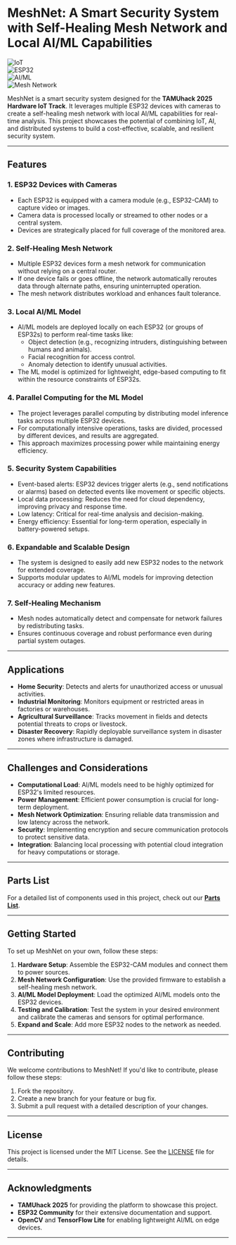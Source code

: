 # MeshNet: A Smart Security System with Self-Healing Mesh Network and Local AI/ML Capabilities

![IoT](https://img.shields.io/badge/IoT-Security%20System-blue)  
![ESP32](https://img.shields.io/badge/ESP32-CAM-orange)  
![AI/ML](https://img.shields.io/badge/AI%2FML-Edge%20Computing-green)  
![Mesh Network](https://img.shields.io/badge/Network-Self%20Healing-red)

MeshNet is a smart security system designed for the **TAMUhack 2025 Hardware IoT Track**. It leverages multiple ESP32 devices with cameras to create a self-healing mesh network with local AI/ML capabilities for real-time analysis. This project showcases the potential of combining IoT, AI, and distributed systems to build a cost-effective, scalable, and resilient security system.

---

## Features

### 1. **ESP32 Devices with Cameras**
- Each ESP32 is equipped with a camera module (e.g., ESP32-CAM) to capture video or images.
- Camera data is processed locally or streamed to other nodes or a central system.
- Devices are strategically placed for full coverage of the monitored area.

### 2. **Self-Healing Mesh Network**
- Multiple ESP32 devices form a mesh network for communication without relying on a central router.
- If one device fails or goes offline, the network automatically reroutes data through alternate paths, ensuring uninterrupted operation.
- The mesh network distributes workload and enhances fault tolerance.

### 3. **Local AI/ML Model**
- AI/ML models are deployed locally on each ESP32 (or groups of ESP32s) to perform real-time tasks like:
  - Object detection (e.g., recognizing intruders, distinguishing between humans and animals).
  - Facial recognition for access control.
  - Anomaly detection to identify unusual activities.
- The ML model is optimized for lightweight, edge-based computing to fit within the resource constraints of ESP32s.

### 4. **Parallel Computing for the ML Model**
- The project leverages parallel computing by distributing model inference tasks across multiple ESP32 devices.
- For computationally intensive operations, tasks are divided, processed by different devices, and results are aggregated.
- This approach maximizes processing power while maintaining energy efficiency.

### 5. **Security System Capabilities**
- Event-based alerts: ESP32 devices trigger alerts (e.g., send notifications or alarms) based on detected events like movement or specific objects.
- Local data processing: Reduces the need for cloud dependency, improving privacy and response time.
- Low latency: Critical for real-time analysis and decision-making.
- Energy efficiency: Essential for long-term operation, especially in battery-powered setups.

### 6. **Expandable and Scalable Design**
- The system is designed to easily add new ESP32 nodes to the network for extended coverage.
- Supports modular updates to AI/ML models for improving detection accuracy or adding new features.

### 7. **Self-Healing Mechanism**
- Mesh nodes automatically detect and compensate for network failures by redistributing tasks.
- Ensures continuous coverage and robust performance even during partial system outages.

---

## Applications

- **Home Security**: Detects and alerts for unauthorized access or unusual activities.
- **Industrial Monitoring**: Monitors equipment or restricted areas in factories or warehouses.
- **Agricultural Surveillance**: Tracks movement in fields and detects potential threats to crops or livestock.
- **Disaster Recovery**: Rapidly deployable surveillance system in disaster zones where infrastructure is damaged.

---

## Challenges and Considerations

- **Computational Load**: AI/ML models need to be highly optimized for ESP32's limited resources.
- **Power Management**: Efficient power consumption is crucial for long-term deployment.
- **Mesh Network Optimization**: Ensuring reliable data transmission and low latency across the network.
- **Security**: Implementing encryption and secure communication protocols to protect sensitive data.
- **Integration**: Balancing local processing with potential cloud integration for heavy computations or storage.

---

## Parts List

For a detailed list of components used in this project, check out our **[Parts List](https://docs.google.com/spreadsheets/d/1McdBwdMqhl6GKV4Jj4hYkLqE92k9_GQFfjGTEWFoEXA/edit?gid=0#gid=0)**.

---

## Getting Started

To set up MeshNet on your own, follow these steps:

1. **Hardware Setup**: Assemble the ESP32-CAM modules and connect them to power sources.
2. **Mesh Network Configuration**: Use the provided firmware to establish a self-healing mesh network.
3. **AI/ML Model Deployment**: Load the optimized AI/ML models onto the ESP32 devices.
4. **Testing and Calibration**: Test the system in your desired environment and calibrate the cameras and sensors for optimal performance.
5. **Expand and Scale**: Add more ESP32 nodes to the network as needed.

---

## Contributing

We welcome contributions to MeshNet! If you'd like to contribute, please follow these steps:

1. Fork the repository.
2. Create a new branch for your feature or bug fix.
3. Submit a pull request with a detailed description of your changes.

---

## License

This project is licensed under the MIT License. See the [LICENSE](LICENSE) file for details.

---

## Acknowledgments

- **TAMUhack 2025** for providing the platform to showcase this project.
- **ESP32 Community** for their extensive documentation and support.
- **OpenCV** and **TensorFlow Lite** for enabling lightweight AI/ML on edge devices.

---
